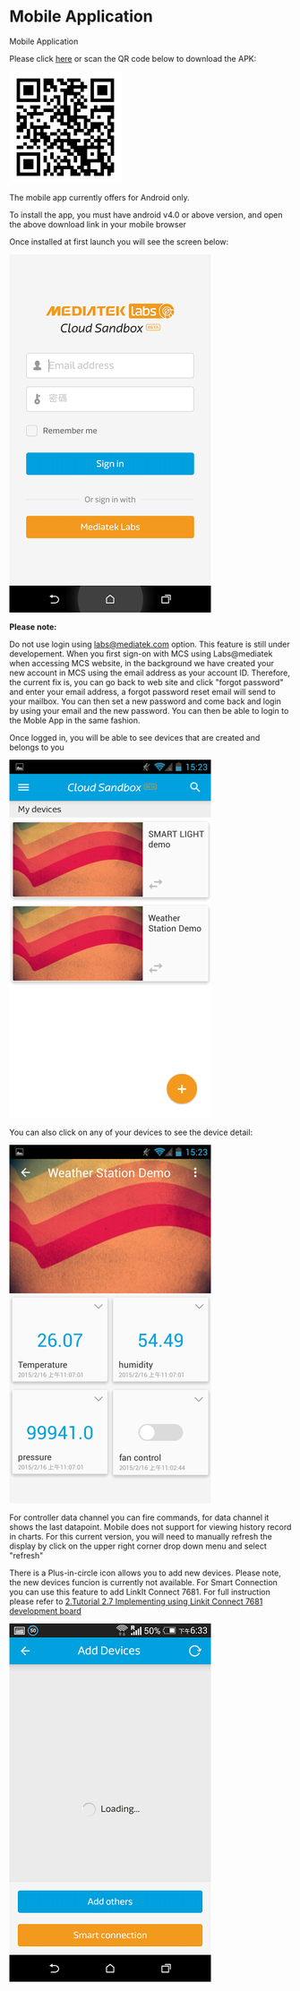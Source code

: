 # Mobile Application

Mobile Application





Please click [here](http://cdn.mediatek.com/iot.v2.0.9.apk) or scan the QR code below to download the APK:

![](https://raw.githubusercontent.com/Mediatek-Cloud/MCS/master/graphics/MT7681-tutorial/qrcode.png)

The mobile app currently offers for Android only.

To install the app, you must have android v4.0 or above version, and open the above download link in your mobile browser

Once installed at first launch you will see the screen below:

![](https://raw.githubusercontent.com/Mediatek-Cloud/MCS/master/graphics/Mobile/01.png)


**Please note:**

Do not use login using labs@mediatek.com option. This feature is still under developement. When you first sign-on with MCS using Labs@mediatek when accessing MCS website, in the background we have created your new account in MCS using the email address as your account ID. Therefore, the current fix is, you can go back to web site and  click "forgot password" and enter your email address, a forgot password reset email will send to your mailbox. You can then set a new password and come back and login by using your email and the new password. You can then be able to login to the Moble App in the same fashion.


Once logged in, you will be able to see devices that are created and belongs to you

![](https://raw.githubusercontent.com/Mediatek-Cloud/MCS/master/graphics/3.png)

You can also click on any of your devices to see the device detail:

![](https://raw.githubusercontent.com/Mediatek-Cloud/MCS/master/graphics/4.png)

For controller data channel you can fire commands, for data channel it shows the last datapoint. Mobile does not support for viewing history record in charts. For this current version, you will need to manually refresh the display by click on the upper right corner drop down menu and select "refresh"

There is a Plus-in-circle icon allows you to add new devices. Please note, the new devices funcion is currently not available. For Smart Connection you can use this feature to add LinkIt Connect 7681. For full instruction please refer to [2.Tutorial 2.7 Implementing using Linkit Connect 7681 development board](https://mcs.mediatek.com/v2console/supports/implementing_using_mt7681_development_board)

![](https://raw.githubusercontent.com/Mediatek-Cloud/MCS/master/graphics/Mobile/04.png)

